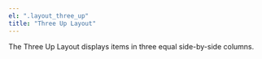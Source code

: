 ```yaml
---
el: ".layout_three_up"
title: "Three Up Layout"
---
```

The Three Up Layout displays items in three equal side-by-side columns.